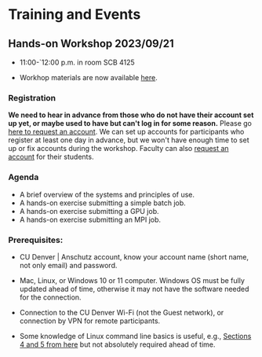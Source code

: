 # Training and Events

## Hands-on Workshop 2023/09/21 

* 11:00-`12:00 p.m. in room SCB 4125

* Workhop materials are now available [here](../workshop/).

### Registration

**We need to hear in advance from those who do not have their account set up yet, or maybe used to have but can't log in for some reason.** Please go  [here to request an account](../accounts). We can set up accounts for participants who register at least one day in advance, but we won't have enough time to set up or fix accounts during the workshop. Faculty can also [request an account](../accounts) for their students.

### Agenda

* A brief overview of the systems and principles of use.
* A hands-on exercise submitting a simple batch job.
* A hands-on exercise submitting a GPU job.
* A hands-on exercise submitting an MPI job.
 
### Prerequisites:

* CU Denver | Anschutz account, know your account name (short name, not only email) and password.  

* Mac, Linux, or Windows 10 or 11 computer. Windows OS must be fully updated ahead of time, otherwise it may not have the software needed for the connection.
 
* Connection to the CU Denver Wi-Fi (not the Guest network), or connection by VPN for remote participants.

* Some knowledge of Linux command line basics is useful, e.g., [Sections 4 and 5 from here](https://ubuntu.com/tutorials/command-line-for-beginners#1-overview) but not absolutely required ahead of time.
 


